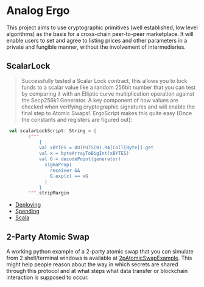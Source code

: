 # Analog Ergo

This project aims to use cryptographic primitives (well established, low level algorithms) as the basis for a cross-chain peer-to-peer marketplace. It will enable users to set and agree to listing prices and other parameters in a private and fungible manner, without the involvement of intermediaries.



## ScalarLock

> Successfully tested a Scalar Lock contract, this allows you to lock funds to a scalar value like a random 256bit number that you can test by comparing it with an Elliptic curve multiplication operation against the Secp256k1 Generator. A key component of how values are checked when verifying cryptographic signatures and will enable the final step to Atomic Swaps!. 
ErgoScript makes this quite easy (Once the constants and registers are figured out):

```scala
 val scalarLockScript: String = {
        s"""
            {
            val xBYTES = OUTPUTS(0).R4[Coll[Byte]].get
            val x = byteArrayToBigInt(xBYTES)
            val G = decodePoint(generator)
              sigmaProp(
                receiver &&
                G.exp(x) == xG
              )
            }
        """.stripMargin
```

- [Deploying](https://tn-ergo-explorer.anetabtc.io/en/transactions/b9d6a5796e0fa7b8fdf374426219d8fe2d64e7d9976e04845a0a6886414343b9)
- [Spending](https://tn-ergo-explorer.anetabtc.io/en/transactions/8c2440eff436a0c2f2af4b8b2d2ac53fbcfd43762b411217a26899f0ce749ba0)
- [Scala](https://github.com/dzyphr/ScalaSigmaParticle/blob/main/ScalarLock/src/main/scala/ScalarLock.scala)

## 2-Party Atomic Swap

A working python example of a 2-party atomic swap that you can simulate from 2 shell/terminal windows is available at [2pAtomicSwapExample](https://github.com/dzyphr/2pAtomicSwapExample). This might help people reason about the way in which secrets are shared through this protocol and at what steps what data transfer or blockchain interaction is supposed to occur.

